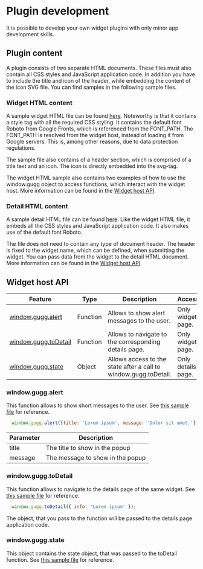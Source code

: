 # Plugin development

It is possible to develop your own widget plugins with only minor app development skills.

## Plugin content

A plugin consists of two separate HTML documents. These files must also contain all CSS styles and JavaScript application code. In addition you have to include the title and icon of the header, while embedding the content of the icon SVG file. You can find samples in the following sample files.

### Widget HTML content

A sample widget HTML file can be found [here](widget-test.html). Noteworthy is that it contains a style tag with all the required CSS styling. It contains the default font Roboto from Google Fronts, which is referenced from the FONT_PATH. The FONT_PATH is resolved from the widget host, instead of loading it from Google servers. This is, among other reasons, due to data protection regulations.

The sample file also contains of a header section, which is comprised of a title text and an icon. The icon is directly embedded into the svg-tag.

The widget HTML sample also contains two examples of how to use the window.gugg object to access functions, which interact with the widget host. More information can be found in the [Widget host API](#widget-host-api).

### Detail HTML content

A sample detail HTML file can be found [here](widget-test-detail.html). Like the widget HTML file, it embeds all the CSS styles and JavaScript application code. It also makes use of the default font Roboto.

The file does not need to contain any type of document header. The header is fixed to the widget name, which can be defined, when submitting the widget. You can pass data from the widget to the detail HTML document. More information can be found in the [Widget host API](#widget-host-api).

## Widget host API

| Feature                                     | Type          | Description                                                      | Accessible         |
| ------------------------------------------- | ------------- | ---------------------------------------------------------------- | ------------------ |
| [window.gugg.alert](#windowguggalert)       | Function      | Allows to show alert messages to the user.                       | Only widget page.  |
| [window.gugg.toDetail](#windowguggtodetail) | Function      | Allows to navigate to the corresponding details page.            | Only widget page.  |
| [window.gugg.state](#windowguggstate)       | Object        | Allows access to the state after a call to window.gugg.toDetail. | Only details page. |

### window.gugg.alert

This function allows to show short messages to the user. See [this sample file](widget-test.html) for reference.

```javascript
  window.gugg.alert({title: 'Lorem ipsum', message: 'Dolor sit amet.'});
```

| Parameter | Description                      |
| --------- | -------------------------------- |
| title     | The title to show in the popup   |
| message   | The message to show in the popup |

### window.gugg.toDetail

This function allows to navigate to the details page of the same widget. See [this sample file](widget-test.html) for reference.

```javascript
  window.gugg.toDetail({ info: 'Lorem ipsum' });
```

The object, that you pass to the function will be passed to the details page application code.

### window.gugg.state

This object contains the state object, that was passed to the toDetail function. See [this sample file](widget-test-detail.html) for reference.